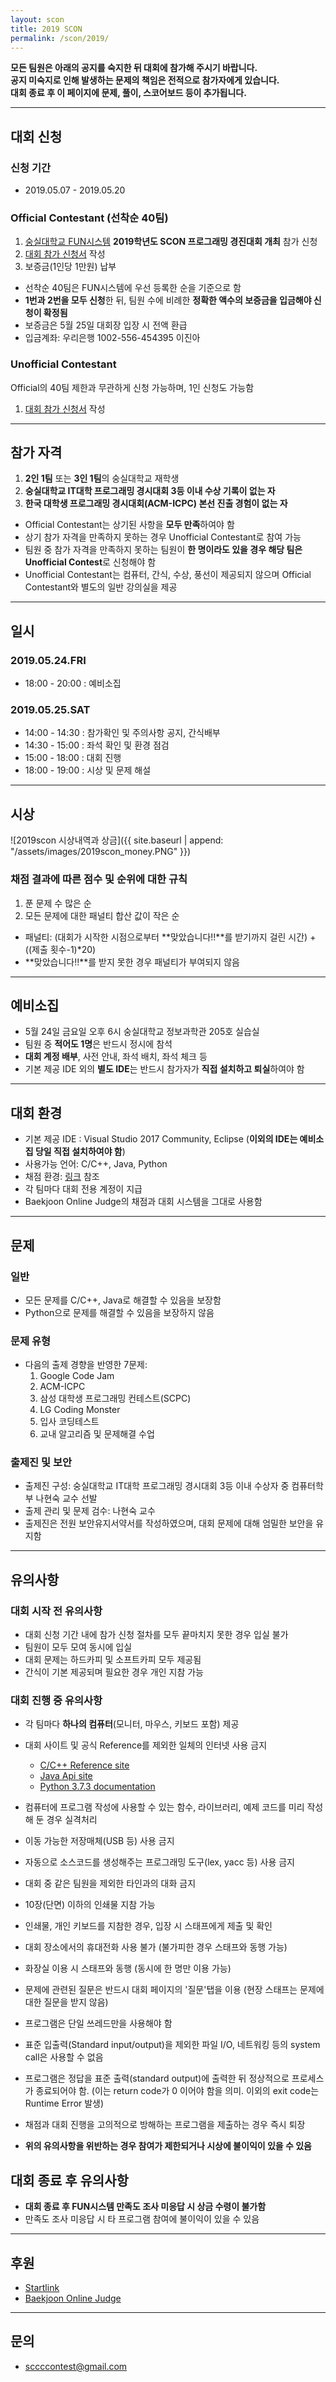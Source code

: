 ```yaml
---
layout: scon
title: 2019 SCON
permalink: /scon/2019/
---
```


**모든 팀원은 아래의 공지를 숙지한 뒤 대회에 참가해 주시기 바랍니다.**  
**공지 미숙지로 인해 발생하는 문제의 책임은 전적으로 참가자에게 있습니다.**  
**대회 종료 후 이 페이지에 문제, 풀이, 스코어보드 등이 추가됩니다.**  

---  

## 대회 신청

### 신청 기간

* 2019.05.07 - 2019.05.20

### Official Contestant (선착순 40팀)

1. [숭실대학교 FUN시스템](https://fun.ssu.ac.kr/) **2019학년도 SCON 프로그래밍 경진대회 개최** 참가 신청
2. [대회 참가 신청서](https://forms.gle/qDpC3TqrGAcsH2Tt6) 작성
3. 보증금(1인당 1만원) 납부

* 선착순 40팀은 FUN시스템에 우선 등록한 순을 기준으로 함
* **1번과 2번을 모두 신청**한 뒤, 팀원 수에 비례한 **정확한 액수의 보증금을 입금해야 신청이 확정됨**
* 보증금은 5월 25일 대회장 입장 시 전액 환급
* 입금계좌: 우리은행 1002-556-454395 이진아  

### Unofficial Contestant

Official의 40팀 제한과 무관하게 신청 가능하며, 1인 신청도 가능함

1. [대회 참가 신청서](https://forms.gle/qDpC3TqrGAcsH2Tt6) 작성  
  
  
---  

## 참가 자격
1. **2인 1팀** 또는 **3인 1팀**의 숭실대학교 재학생
2. **숭실대학교 IT대학 프로그래밍 경시대회 3등 이내 수상 기록이 없는 자**
3. **한국 대학생 프로그래밍 경시대회(ACM-ICPC) 본선 진출 경험이 없는 자**

* Official Contestant는 상기된 사항을 **모두 만족**하여야 함
* 상기 참가 자격을 만족하지 못하는 경우 Unofficial Contestant로 참여 가능  
* 팀원 중 참가 자격을 만족하지 못하는 팀원이 **한 명이라도 있을 경우 해당 팀은 Unofficial Contest**로 신청해야 함
* Unofficial Contestant는 컴퓨터, 간식, 수상, 풍선이 제공되지 않으며 Official Contestant와 별도의 일반 강의실을 제공  
  
  
---  

## 일시

### 2019.05.24.FRI
* 18:00 - 20:00 : 예비소집

### 2019.05.25.SAT
* 14:00 - 14:30 : 참가확인 및 주의사항 공지, 간식배부
* 14:30 - 15:00 : 좌석 확인 및 환경 점검
* 15:00 - 18:00 : 대회 진행
* 18:00 - 19:00 : 시상 및 문제 해설  
  
  
---  

## 시상
![2019scon 시상내역과 상금]({{ site.baseurl | append: "/assets/images/2019scon_money.PNG" }})  

### 채점 결과에 따른 점수 및 순위에 대한 규칙
1. 푼 문제 수 많은 순
2. 모든 문제에 대한 패널티 합산 값이 작은 순

* 패널티: (대회가 시작한 시점으로부터 **맞았습니다!!**를 받기까지 걸린 시간) + ((제출 횟수-1)*20)  
* **맞았습니다!!**를 받지 못한 경우 패널티가 부여되지 않음
  
---  

## 예비소집
* 5월 24일 금요일 오후 6시 숭실대학교 정보과학관 205호 실습실
* 팀원 중 **적어도 1명**은 반드시 정시에 참석
* **대회 계정 배부**, 사전 안내, 좌석 배치, 좌석 체크 등
* 기본 제공 IDE 외의 **별도 IDE**는 반드시 참가자가 **직접 설치하고 퇴실**하여야 함  
  
  
---  

## 대회 환경
* 기본 제공 IDE : Visual Studio 2017 Community, Eclipse (**이외의 IDE는 예비소집 당일 직접 설치하여야 함**)
* 사용가능 언어: C/C++, Java, Python
* 채점 환경: [링크](https://www.acmicpc.net/help/judge) 참조
* 각 팀마다 대회 전용 계정이 지급
* Baekjoon Online Judge의 채점과 대회 시스템을 그대로 사용함  
  
  
---  

## 문제

### 일반
* 모든 문제를 C/C++, Java로 해결할 수 있음을 보장함
* Python으로 문제를 해결할 수 있음을 보장하지 않음

### 문제 유형
* 다음의 출제 경향을 반영한 7문제:
  1. Google Code Jam
  2. ACM-ICPC
  3. 삼성 대학생 프로그래밍 컨테스트(SCPC)
  4. LG Coding Monster
  5. 입사 코딩테스트
  6. 교내 알고리즘 및 문제해결 수업

### 출제진 및 보안
* 출제진 구성: 숭실대학교 IT대학 프로그래밍 경시대회 3등 이내 수상자 중 컴퓨터학부 나현숙 교수 선발  
* 출제 관리 및 문제 검수: 나현숙 교수
* 출제진은 전원 보안유지서약서를 작성하였으며, 대회 문제에 대해 엄밀한 보안을 유지함  
  
  
---  

## 유의사항

### 대회 시작 전 유의사항
* 대회 신청 기간 내에 참가 신청 절차를 모두 끝마치지 못한 경우 입실 불가
* 팀원이 모두 모여 동시에 입실
* 대회 문제는 하드카피 및 소프트카피 모두 제공됨
* 간식이 기본 제공되며 필요한 경우 개인 지참 가능

### 대회 진행 중 유의사항
* 각 팀마다 **하나의 컴퓨터**(모니터, 마우스, 키보드 포함) 제공
* 대회 사이트 및 공식 Reference를 제외한 일체의 인터넷 사용 금지
  * [C/C++ Reference site](http://en.cppreference.com/w/)
  * [Java Api site](https://docs.oracle.com/javase/7/docs/api/)
  * [Python 3.7.3 documentation](https://docs.python.org/3/)
  
* 컴퓨터에 프로그램 작성에 사용할 수 있는 함수, 라이브러리, 예제 코드를 미리 작성해 둔 경우 실격처리
* 이동 가능한 저장매체(USB 등) 사용 금지
* 자동으로 소스코드를 생성해주는 프로그래밍 도구(lex, yacc 등) 사용 금지
* 대회 중 같은 팀원을 제외한 타인과의 대화 금지
* 10장(단면) 이하의 인쇄물 지참 가능
* 인쇄물, 개인 키보드를 지참한 경우, 입장 시 스태프에게 제출 및 확인
* 대회 장소에서의 휴대전화 사용 불가 (불가피한 경우 스태프와 동행 가능)
* 화장실 이용 시 스태프와 동행 (동시에 한 명만 이용 가능)
* 문제에 관련된 질문은 반드시 대회 페이지의 '질문'탭을 이용 (현장 스태프는 문제에 대한 질문을 받지 않음)
* 프로그램은 단일 쓰레드만을 사용해야 함
* 표준 입출력(Standard input/output)을 제외한 파일 I/O, 네트워킹 등의 system call은 사용할 수 없음
* 프로그램은 정답을 표준 출력(standard output)에 출력한 뒤 정상적으로 프로세스가 종료되어야 함. (이는 return code가 0 이어야 함을 의미. 이외의 exit code는 Runtime Error 발생)
* 채점과 대회 진행을 고의적으로 방해하는 프로그램을 제출하는 경우 즉시 퇴장
* **위의 유의사항을 위반하는 경우 참여가 제한되거나 시상에 불이익이 있을 수 있음**  

## 대회 종료 후 유의사항

* **대회 종료 후 FUN시스템 만족도 조사 미응답 시 상금 수령이 불가함**  
* 만족도 조사 미응답 시 타 프로그램 참여에 불이익이 있을 수 있음  

  
---  

## 후원
* [Startlink](https://startlink.io)
* [Baekjoon Online Judge](https://acmicpc.net)

---  

## 문의

* sccccontest@gmail.com
